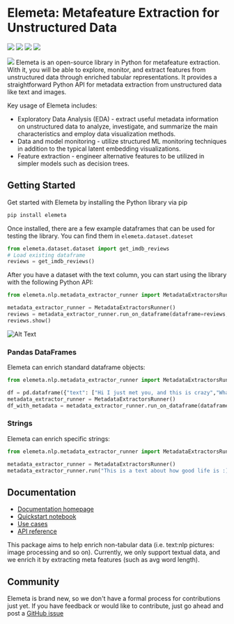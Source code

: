 # Elemeta: Metafeature Extraction for Unstructured Data

[![](https://github.com/superwise-ai/elemeta/workflows/Release/badge.svg?branch=main)](https://github.com/superwise-ai/elemeta/actions/workflows/release.yaml)
[![](https://img.shields.io/pypi/pyversions/elemeta)](https://pypi.org/project/elemeta/)
[![](https://img.shields.io/github/license/superwise-ai/elemeta)](https://github.com/superwise-ai/elemeta/blob/main/LICENSE)
[![](https://img.shields.io/badge/docs-quickstart-orange)](https://elemeta.superwise.ai/getting_started.html)

![](./docs/images/elemeta_cover_image_black.png)
Elemeta is an open-source library in Python for metafeature extraction. With it, you will be able to explore, monitor, and extract features from unstructured data through enriched tabular representations. It provides a straightforward Python API for metadata extraction from unstructured data like text and images.

Key usage of Elemeta includes:

- Exploratory Data Analysis (EDA) - extract useful metadata information on unstructured data to analyze, investigate, and summarize the main characteristics and employ data visualization methods.
- Data and model monitoring - utilize structured ML monitoring techniques in addition to the typical latent embedding visualizations.
- Feature extraction - engineer alternative features to be utilized in simpler models such as decision trees.

## Getting Started

Get started with Elemeta by installing the Python library via pip

```bash
pip install elemeta
```

Once installed, there are a few example dataframes that can be used for testing the library.
You can find them in `elemeta.dataset.dateset`

```python
from elemeta.dataset.dataset import get_imdb_reviews
# Load existing dataframe
reviews = get_imdb_reviews()
```

After you have a dataset with the text column, you can start using the library with the following Python API:

```python
from elemeta.nlp.metadata_extractor_runner import MetadataExtractorsRunner

metadata_extractor_runner = MetadataExtractorsRunner()
reviews = metadata_extractor_runner.run_on_dataframe(dataframe=reviews,text_column='review')
reviews.show()
```

![Alt Text](./docs/images/elemeta_reviews.gif)

### Pandas DataFrames

Elemeta can enrich standard dataframe objects:

```python
from elemeta.nlp.metadata_extractor_runner import MetadataExtractorsRunner import pandas as pd

df = pd.dataframe({"text": ["Hi I just met you, and this is crazy","What does the fox say?","I love robots" })
metadata_extractor_runner = MetadataExtractorsRunner()
df_with_metadata = metadata_extractor_runner.run_on_dataframe(dataframe=reviews,text_column="text")
```

### Strings

Elemeta can enrich specific strings:

```python
from elemeta.nlp.metadata_extractor_runner import MetadataExtractorsRunner

metadata_extractor_runner = MetadataExtractorsRunner()
metadata_extractor_runner.run("This is a text about how good life is :)")
```

## Documentation

- [Documentation homepage](https://elemeta.superwise.ai/index.html)
- [Quickstart notebook](https://colab.research.google.com/github/superwise-ai/elemeta/blob/main/docs/notebooks/quick_started.ipynb)
- [Use cases](https://elemeta.superwise.ai/use_cases/index.html)
- [API reference](https://elemeta.superwise.ai/apidocs.html)

This package aims to help enrich non-tabular data (i.e. text:nlp pictures: image processing and so on).
Currently, we only support textual data, and we enrich it by extracting meta features (such as avg word length).

## Community

Elemeta is brand new, so we don't have a formal process for contributions just yet. If you have feedback or would like to contribute, just go ahead and post a [GitHub issue](https://github.com/superwise-ai/elemeta/issues)
